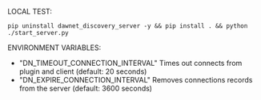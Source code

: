 

LOCAL TEST:

`pip uninstall dawnet_discovery_server -y && pip install . && python ./start_server.py`


ENVIRONMENT VARIABLES:

- "DN_TIMEOUT_CONNECTION_INTERVAL" Times out connects from plugin and client (default: 20 seconds)
- "DN_EXPIRE_CONNECTION_INTERVAL" Removes connections records from the server (default: 3600 seconds)